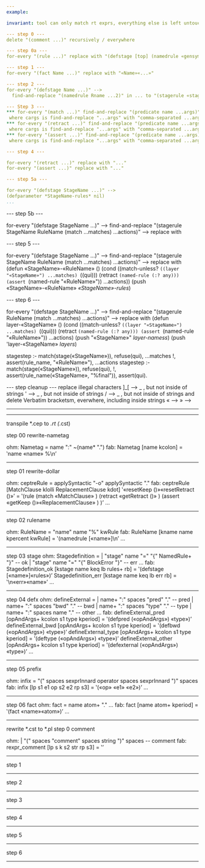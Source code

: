 ```yaml
---
example:

invariant: tool can only match rt exprs, everything else is left untouched

--- step 0 ---
delete "(comment ...)" recursively / everywhere

--- step 0a ---
for-every "(rule ...)" replace with "(defstage [top] (namedrule «gensym ('subtop')» ...))"

--- step 1 ---
for-every "(fact Name ...)" replace with "«Name»«...»"

--- step 2 ---
for-every "(defstage Name ...)" -->
  find-and-replace "(namedrule Rname ...2)" in ... to "(stagerule «stage_name» «Rname» ...2)"

--- Step 3 ---
*** for-every "(match ...)" find-and-replace "(predicate name ...args)" in "..." to "«(match? `((name ...cargs)))»"
 where cargs is find-and-replace "...args" with "comma-separated ...args"
*** for-every "(retract ...)" find-and-replace "(predicate name ...args)" in "..." to "«(retract `(name ...cargs))»"
 where cargs is find-and-replace "...args" with "comma-separated ...args"
*** for-every "(assert ...)" find-and-replace "(predicate name ...args)" in "..." to "«(assert `(name ...cargs))»"
 where cargs is find-and-replace "...args" with "comma-separated ...args"

--- step 4 ---

for-every "(retract ...)" replace with "..."
for-every "(assert ...)" replace with "..."

--- step 5a ---

for-every "(defstage StageName ...)" --> 
(defparameter *StageName-rules* nil)
...
```


--- step 5b ---

for-every "(defstage StageName ...)" --> 
  find-and-replace "(stagerule StageName RuleName (match ...matches) ...actions)" --> replace with

--- step 5 ---

for-every "(defstage StageName ...)" --> 
  find-and-replace "(stagerule StageName RuleName (match ...matches) ...actions)" --> replace with
  (defun «StageName»-«RuleName» ()
        (cond ((match-unless? `((layer "«StageName»") ...matches) `((qui)))
         (retract `(named-rule (:? any)))
	 (assert `(named-rule "«RuleName»"))
	 ...actions))
  (push «StageName»-«RuleName» *«StageName»-rules*)

--- step 6 ---

for-every "(defstage StageName ...)" --> 
  find-and-replace "(stagerule RuleName (match ...matches) ...actions)" --> replace with
(defun layer-«StageName» ()
  (cond ((match-unless? `((layer "«StageName»") ...matches) `((qui)))
         (retract `(named-rule (:? any)))
	 (assert `(named-rule "«RuleName»"))
	 ...actions)
(push "«StageName»" *layer-namess*)
(push 'layer-«StageName» *layers*)

stagestep :-
  match(stage(«StageName»)),
  refuse(qui),
  ...matches
  !,
  assert(rule_name, "«RuleName»"),
  ...actions
stagestep :-
  match(stage(«StageName»)),
  refuse(qui),
  !,
  assert(rule_name(«StageName», "%final")),
  assert(qui).



--- step cleanup ---
replace illegal characters 
 ]_[ --> _ , but not inside of strings
 '   --> _ , but not inside of strings
 /   --> _ , but not inside of strings
and delete Verbatim bracketsm, everwhere, including inside strings
 «   --> 
 »   -->


-------------
-------------

transpile *.cep to *.rt (*.cst)

step 00 rewrite-nametag

ohm: Nametag = name ":" ~(name* ".")
fab: Nametag [name kcolon] = ‛name «name» %\n’

---

step 01 rewrite-dollar

ohm: ceptreRule = applySyntactic<MatchClause> "-o" applySyntactic<ReplacementClause> "."
fab: ceptreRule [MatchClause klolli ReplacementClause kdot] ‛«resetKeep ()»«resetRetract ()»’ = ‛(rule 
(match
«MatchClause»
)
(retract 
«getRetract ()»
)
(assert
«getKeep ()»«ReplacementClause»
)
)’
...

---

step 02 rulename

ohm: RuleName = "name" name "%" kwRule
fab: RuleName [kname name kpercent kwRule] = ‛(namedrule [«name»]\n’
...

---

step 03 stage
ohm: Stagedefinition = 
  | "stage" name "=" "{" NamedRule+ "}" -- ok
  | "stage" name "=" "{" BlockError "}" -- err
...
fab: Stagedefinition_ok [kstage name keq lb rules+ rb] = ‛(defstage [«name»]«rules»)’
Stagedefinition_err [kstage name keq lb err rb] = ‛\n«err»«name»’
...

---

step 04 defx
ohm: defineExternal =
  | name+ ":" spaces "pred" "." -- pred
  | name+ ":" spaces "bwd" "." -- bwd
  | name+ ":" spaces "type" "." -- type
  | name+ ":" spaces name "." -- other
...
fab: defineExternal_pred [opAndArgs+ kcolon s1 type kperiod] = ‛(defpred («opAndArgs») «type»)’
defineExternal_bwd [opAndArgs+ kcolon s1 type kperiod] = ‛(defbwd («opAndArgs») «type»)’
defineExternal_type [opAndArgs+ kcolon s1 type kperiod] = ‛(deftype («opAndArgs») «type»)’
defineExternal_other [opAndArgs+ kcolon s1 type kperiod] = ‛(defexternal («opAndArgs») «type»)’
...

---

step 05 prefix

ohm: infix = "(" spaces sexprInnard operator spaces sexprInnard ")" spaces
fab: infix [lp s1 e1 op s2 e2 rp s3] = ‛(«op» «e1» «e2»)’
...

---

step 06 fact
ohm: fact = name atom+ "."
...
fab: fact [name atom+ kperiod] = ‛(fact «name»«atom»)’
...

-----

rewrite *.cst to *.pl
step 0 comment

ohm:  | "(" spaces "comment" spaces string ")" spaces -- comment
fab: rexpr_comment [lp s k s2 str rp s3] = ‛’

---
step 1

---
step 2

---
step 3

---
step 4

---
step 5

---
step 6

---
